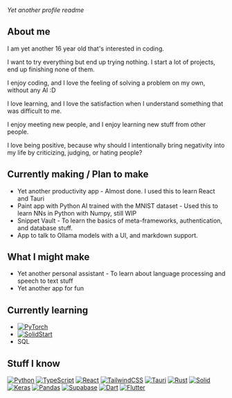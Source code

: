 *Yet another profile readme*

## About me
I am yet another 16 year old that's interested in coding.

I want to try everything but end up trying nothing. I start a lot of projects, end up finishing none of them.

I enjoy coding, and I love the feeling of solving a problem on my own, without any AI :D

I love learning, and I love the satisfaction when I understand something that was difficult to me.

I enjoy meeting new people, and I enjoy learning new stuff from other people.

I love being positive, because why should I intentionally bring negativity into my life by criticizing, judging, or hating people?


## Currently making / Plan to make
* Yet another productivity app - Almost done. I used this to learn React and Tauri
* Paint app with Python AI trained with the MNIST dataset - Used this to learn NNs in Python with Numpy, still WIP
* Snippet Vault - To learn the basics of meta-frameworks, authentication, and database stuff.
* App to talk to Ollama models with a UI, and markdown support.

## What I might make
* Yet another personal assistant - To learn about language processing and speech to text stuff
* Yet another app for fun

## Currently learning
* [![PyTorch](https://img.shields.io/badge/PyTorch-%23EE4C2C.svg?style=for-the-badge&logo=PyTorch&logoColor=white)](https://pytorch.org/)
* [![SolidStart](https://img.shields.io/badge/SolidStart-3c5fbc?style=for-the-badge&logo=solid&logoColor=white)](https://docs.solidjs.com/solid-start)
* SQL

## Stuff I know
[![Python](https://img.shields.io/badge/python-3670A0?style=for-the-badge&logo=python&logoColor=ffdd54)](https://www.python.org/) 
[![TypeScript](https://img.shields.io/badge/typescript-%23007ACC.svg?style=for-the-badge&logo=typescript&logoColor=white)](https://www.typescriptlang.org/) 
[![React](https://img.shields.io/badge/react-%2320232a.svg?style=for-the-badge&logo=react&logoColor=%2361DAFB)](https://react.dev/) 
[![TailwindCSS](https://img.shields.io/badge/tailwindcss-%2338B2AC.svg?style=for-the-badge&logo=tailwind-css&logoColor=white)](https://tailwindcss.com/) 
[![Tauri](https://img.shields.io/badge/tauri-%2324C8DB.svg?style=for-the-badge&logo=tauri&logoColor=%23FFFFFF)](https://v2.tauri.app/) 
[![Rust](https://img.shields.io/badge/rust-%23000000.svg?style=for-the-badge&logo=rust&logoColor=white)](https://www.rust-lang.org/)
[![Solid](https://img.shields.io/badge/SolidJS-48b?style=for-the-badge&logo=solid&logoColor=white)](https://www.solidjs.com/) 
[![Keras](https://img.shields.io/badge/Keras-%23D00000.svg?style=for-the-badge&logo=Keras&logoColor=white)](https://keras.io/) 
[![Pandas](https://img.shields.io/badge/pandas-%23150458.svg?style=for-the-badge&logo=pandas&logoColor=white)](https://pandas.pydata.org/) 
[![Supabase](https://img.shields.io/badge/Supabase-3ECF8E?style=for-the-badge&logo=supabase&logoColor=white)](https://supabase.com/) 
[![Dart](https://img.shields.io/badge/dart-%230175C2.svg?style=for-the-badge&logo=dart&logoColor=white)](https://dart.dev/) 
[![Flutter](https://img.shields.io/badge/Flutter-%2302569B.svg?style=for-the-badge&logo=Flutter&logoColor=white)](https://flutter.dev/) 

